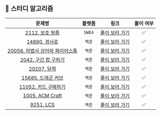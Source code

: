 ## 🐶 스터디 알고리즘
|문제명|플랫폼|링크|풀이 여부|
|:--:|:--:|:--:|:--:|
|[2112. 보호 필름](https://swexpertacademy.com/main/code/problem/problemDetail.do?contestProbId=AV5V1SYKAaUDFAWu)|`SWEA`|[풀이 보러 가기](./2112.%20보호%20필름.py)|✅|
|[14890. 경사로](https://www.acmicpc.net/problem/14890)|`백준`|[풀이 보러 가기](./14890.%20경사로.py)|✅|
|[20058. 마법사 상어와 파이어스톰](https://www.acmicpc.net/problem/20058)|`백준`|[풀이 보러 가기](20058.%20마법사%20상어와%20파이어스톰.py)|✅|
|[2042. 구간 합 구하기](https://www.acmicpc.net/problem/2042)|`백준`|[풀이 보러 가기](./2042.%20구간%20합%20구하기.py)|✅|
|[20207. 달력](https://www.acmicpc.net/problem/20207)|`백준`|[풀이 보러 가기](./20207.%20달력.py)|✅|
|[15685. 드래곤 커브](https://www.acmicpc.net/problem/15685)|`백준`|[풀이 보러 가기](./15685.%20드래곤%20커브.py)|✅|
|[11052. 카드 구매하기](https://www.acmicpc.net/problem/11052)|`백준`|[풀이 보러 가기](./11052.%20카드%20구매하기.py)|✅|
|[1005. ACM Craft](https://www.acmicpc.net/problem/1005)|`백준`|[풀이 보러 가기](./1005.%20ACM%20Craft.py)|✅|
|[9251. LCS](https://www.acmicpc.net/problem/9251)|`백준`|[풀이 보러 가기](./9251.%20LCS.py)|✅|